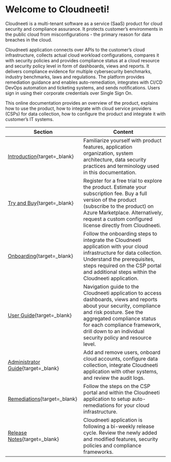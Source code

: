 # Welcome to Cloudneeti!

Cloudneeti is a multi-tenant software as a service (SaaS) product for cloud security and compliance assurance. It protects customer’s environments in the public cloud from misconfigurations - the primary reason for data breaches in the cloud.

Cloudneeti application connects over APIs to the customer’s cloud infrastructure, collects actual cloud workload configurations, compares it with security policies and provides compliance status at a cloud resource and security policy level in form of dashboards, views and reports. It delivers compliance evidence for multiple cybersecurity benchmarks, industry benchmarks, laws and regulations. The platform provides remediation guidance and enables auto-remediation, integrates with CI/CD DevOps automation and ticketing systems, and sends notifications. Users sign in using their corporate credentials over Single Sign On.

This online documentation provides an overview of the product, explains how to use the product, how to integrate with cloud service providers (CSPs) for data collection, how to configure the product and integrate it with customer’s IT systems.

| Section               | Content                                                                                                                                                                                                                                                                      |
|-----------------------|------------------------------------------------------------------------------------------------------------------------------------------------------------------------------------------------------------------------------------------------------------------------------|
| [Introduction](../../gettingStarted/productFeatures/){target=_blank}        | Familiarize yourself with product features, application organization, system architecture, data security practices and terminology used in this documentation.                                                                                                               |
| [Try and Buy](../../tryAndBuy/subscribeOnAzureMarketplace/){target=_blank}         | Register for a free trial to explore the product. Estimate your subscription fee. Buy a full version of the product (subscribe to the product) on Azure Marketplace. Alternatively, request a custom configured license directly from Cloudneeti.                            |
| [Onboarding](../../onboardingGuide/onboardingGuideOverview/){target=_blank}           | Follow the onboarding steps to integrate the Cloudneeti application with your cloud infrastructure for data collection. Understand the prerequisites, steps required on the CSP portal and additional steps within the Cloudneeti application.                               |                                                                                                                                       |
| [User Guide](../../userGuide/userInterface/){target=_blank}           | Navigation guide to the Cloudneeti application to access dashboards, views and reports about your security, compliance and risk posture. See the aggregated compliance status for each compliance framework, drill down to an individual security policy and resource level. |
| [Administrator Guide](../../administratorGuide/featuresAndQuotas/){target=_blank}   | Add and remove users, onboard cloud accounts, configure data collection, integrate Cloudneeti application with other systems, and review the audit logs.                                                                                                                     |
| [Remediations](../../remediation/overview/){target=_blank}         | Follow the steps on the CSP portal and within the Cloudneeti application to setup auto-remediations for your cloud infrastructure.   
| [Release Notes](../../releaseNotes/2020/){target=_blank}         | Cloudneeti application is following a bi-weekly release cycle. Review the newly added and modified features, security policies and compliance frameworks. |
